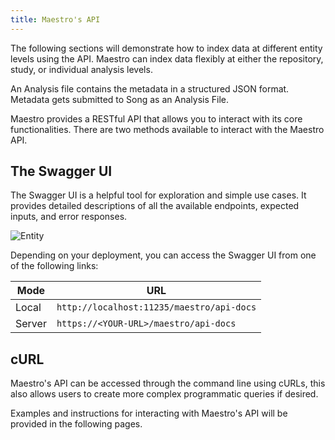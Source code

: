 ```yaml
---
title: Maestro's API
--- 
```


The following sections will demonstrate how to index data at different entity levels using the API. Maestro can index data flexibly at either the repository, study, or individual analysis levels. 

<Note title="What is an analysis?">An Analysis file contains the metadata in a structured JSON format. Metadata gets submitted to Song as an Analysis File.</Note>

Maestro provides a RESTful API that allows you to interact with its core functionalities. There are two methods available to interact with the Maestro API.

## The Swagger UI

The Swagger UI is a helpful tool for exploration and simple use cases. It provides detailed descriptions of all the available endpoints, expected inputs, and error responses.

![Entity](../assets/swagger.png 'Swagger UI')

Depending on your deployment, you can access the Swagger UI from one of the following links:

| Mode | URL |
| -- | --- |
| Local | `http://localhost:11235/maestro/api-docs` |
| Server | `https://<YOUR-URL>/maestro/api-docs` |

## cURL

Maestro's API can be accessed through the command line using cURLs, this also allows users to create more complex programmatic queries if desired.

Examples and instructions for interacting with Maestro's API will be provided in the following pages.




